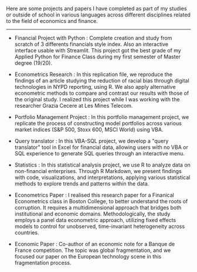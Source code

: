 Here are some projects and papers I have completed as part of my studies or outside of school in various languages across different disciplines related to the field of economics and finance.

--------------------------------------------------------------

- Financial Project with Python : Complete creation and study from scratch of 3 differents financials style index. Also an interactive interface usable with Streamlit. This project got the best grade of my Applied Python for Finance Class during my first semester of Master degree (19/20). 

- Econometrics Research : In this replication file, we reproduce the findings of an article studying the reduction of racial bias through digital technologies in NYPD reporting, using R. We also apply alternative econometric methods to compare and contrast our results with those of the original study. I realized this project while I was working with the researcher Grazia Cecere at Les Mines Telecom. 

- Portfolio Management Project : In this portfolio management project, we replicate the process of constructing model portfolios across various market indices (S&P 500, Stoxx 600, MSCI World) using VBA.

- Query translator : In this VBA-SQL project, we develop a "query translator" tool in Excel for financial data, allowing users with no VBA or SQL experience to generate SQL queries through an interactive menu.

- Statistics : In this statistical analysis project, we use R to analyze data on non-financial enterprises. Through R Markdown, we present findings with code, visualizations, and interpretations, applying various statistical methods to explore trends and patterns within the data.

- Econometrics Paper : I realised this research paper for a Finanical Econometrics class in Boston College, to better understand the roots of corruption. It requires a multidimensional approach that bridges both institutional and economic domains. Methodologically, the study employs a panel data econometric approach, utilizing fixed effects models to control for unobserved, time-invariant heterogeneity across countries.


- Economic Paper : Co-author of an economic note for a Banque de France competition. The topic was global fragmentation, and we focused our paper on the European technology scene in this fragmentation process.
